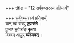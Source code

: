 +++
title = "12 सव्ँवथ्सरस्य प्रतिमाय्ँ"

+++
स॒व्ँव॒थ्स॒रस्य॑ प्रति॒माय्ँ  
यान् त्वा॑ रात्र्यु् **उ॒पास॑ते** ।   
प्र॒जाꣳ सु॒वीरा᳚ङ् **कृ॒त्वा**  
विश्व॒म् आयु॒र् **व्य॑श्ञवत्** ।
